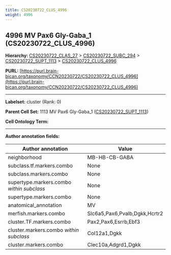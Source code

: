 ```yaml
---
title: CS20230722_CLUS_4996
weight: 4996
---
```

## 4996 MV Pax6 Gly-Gaba_1 (CS20230722_CLUS_4996)
<b>Hierarchy: </b>
[CS20230722_CLAS_27](../CS20230722_CLAS_27) >
[CS20230722_SUBC_294](../CS20230722_SUBC_294) >
[CS20230722_SUPT_1113](../CS20230722_SUPT_1113) >
[CS20230722_CLUS_4996](../CS20230722_CLUS_4996)

**PURL:** [https://purl.brain-bican.org/taxonomy/CCN20230722/CS20230722_CLUS_4996](https://purl.brain-bican.org/taxonomy/CCN20230722/CS20230722_CLUS_4996)

---


**Labelset:** cluster (Rank: 0)

**Parent Cell Set:** 1113 MV Pax6 Gly-Gaba_1 ([CS20230722_SUPT_1113](../CS20230722_SUPT_1113))



**Cell Ontology Term:** 

[MARKER GENES.]: #


---

[TRANSFERRED ANNOTATIONS.]: #


[AUTHOR ANNOTATION FIELDS.]: #


**Author annotation fields:**

| Author annotation | Value |
|-------------------|-------|
|neighborhood|MB-HB-CB-GABA|
|subclass.tf.markers.combo|None|
|subclass.markers.combo|None|
|supertype.markers.combo _within subclass_|None|
|supertype.markers.combo|None|
|anatomical_annotation|MV|
|merfish.markers.combo|Slc6a5,Pax6,Pvalb,Dgkk,Hcrtr2|
|cluster.TF.markers.combo|Pax2,Pax6,Esrrb,Ebf3|
|cluster.markers.combo _within subclass_|Col12a1,Dgkk|
|cluster.markers.combo|Clec10a,Adgrd1,Dgkk|
